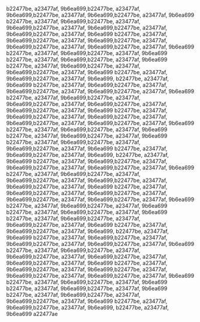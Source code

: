 b22477be, a23477af, 9b6ea699,b22477be, a23477af, 9b6ea699,b22477be, a23477af, 9b6ea699,b22477be, a23477af, 9b6ea699
b22477be, a23477af, 9b6ea699,b22477be, a23477af, 9b6ea699,b22477be, a23477af, 9b6ea699,b22477be, a23477af, 9b6ea699,b22477be, a23477af, 9b6ea699
b22477be, a23477af, 9b6ea699,b22477be, a23477af, 9b6ea699,b22477be, a23477af, 9b6ea699,b22477be, a23477af, 9b6ea699,b22477be, a23477af, 9b6ea699
b22477be, a23477af, 9b6ea699,b22477be, a23477af, 9b6ea699
b22477be, a23477af, 9b6ea699,b22477be, a23477af, 9b6ea699
b22477be, a23477af, 9b6ea699,b22477be, a23477af, 9b6ea699,b22477be, a23477af, 9b6ea699
b22477be, a23477af, 9b6ea699,b22477be, a23477af, 9b6ea699, b22477be, a23477af, 9b6ea699
b22477be, a23477af, 9b6ea699,b22477be, a23477af, 9b6ea699,b22477be, a23477af, 9b6ea699,b22477be, a23477af, 9b6ea699
b22477be, a23477af, 9b6ea699,b22477be, a23477af, 9b6ea699,b22477be, a23477af, 9b6ea699,b22477be, a23477af, 9b6ea699,b22477be, a23477af, 9b6ea699
b22477be, a23477af, 9b6ea699,b22477be, a23477af, 9b6ea699,b22477be, a23477af, 9b6ea699,b22477be, a23477af, 9b6ea699,b22477be, a23477af, 9b6ea699
b22477be, a23477af, 9b6ea699,b22477be, a23477af, 9b6ea699
b22477be, a23477af, 9b6ea699,b22477be, a23477af, 9b6ea699
b22477be, a23477af, 9b6ea699,b22477be, a23477af, 9b6ea699,b22477be, a23477af, 9b6ea699
b22477be, a23477af, 9b6ea699,b22477be, a23477af, 9b6ea699, b22477be, a23477af, 9b6ea699
b22477be, a23477af, 9b6ea699,b22477be, a23477af, 9b6ea699,b22477be, a23477af, 9b6ea699,b22477be, a23477af, 9b6ea699
b22477be, a23477af, 9b6ea699,b22477be, a23477af, 9b6ea699,b22477be, a23477af, 9b6ea699,b22477be, a23477af, 9b6ea699,b22477be, a23477af, 9b6ea699
b22477be, a23477af, 9b6ea699,b22477be, a23477af, 9b6ea699,b22477be, a23477af, 9b6ea699,b22477be, a23477af, 9b6ea699,b22477be, a23477af, 9b6ea699
b22477be, a23477af, 9b6ea699,b22477be, a23477af, 9b6ea699
b22477be, a23477af, 9b6ea699,b22477be, a23477af, 9b6ea699
b22477be, a23477af, 9b6ea699,b22477be, a23477af, 9b6ea699,b22477be, a23477af, 9b6ea699
b22477be, a23477af, 9b6ea699,b22477be, a23477af, 9b6ea699, b22477be, a23477af, 9b6ea699
b22477be, a23477af, 9b6ea699,b22477be, a23477af, 9b6ea699,b22477be, a23477af, 9b6ea699,b22477be, a23477af, 9b6ea699
b22477be, a23477af, 9b6ea699,b22477be, a23477af, 9b6ea699,b22477be, a23477af, 9b6ea699,b22477be, a23477af, 9b6ea699,b22477be, a23477af, 9b6ea699
b22477be, a23477af, 9b6ea699,b22477be, a23477af, 9b6ea699,b22477be, a23477af, 9b6ea699,b22477be, a23477af, 9b6ea699,b22477be, a23477af, 9b6ea699
b22477be, a23477af, 9b6ea699,b22477be, a23477af, 9b6ea699
b22477be, a23477af, 9b6ea699,b22477be, a23477af, 9b6ea699
b22477be, a23477af, 9b6ea699,b22477be, a23477af, 9b6ea699,b22477be, a23477af, 9b6ea699
b22477be, a23477af, 9b6ea699,b22477be, a23477af, 9b6ea699, b22477be, a23477af, 9b6ea699
a22477ae
